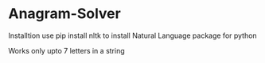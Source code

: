 # Anagram-Solver
Installtion
use pip install nltk to install Natural Language package for python


Works only upto 7 letters in a string
